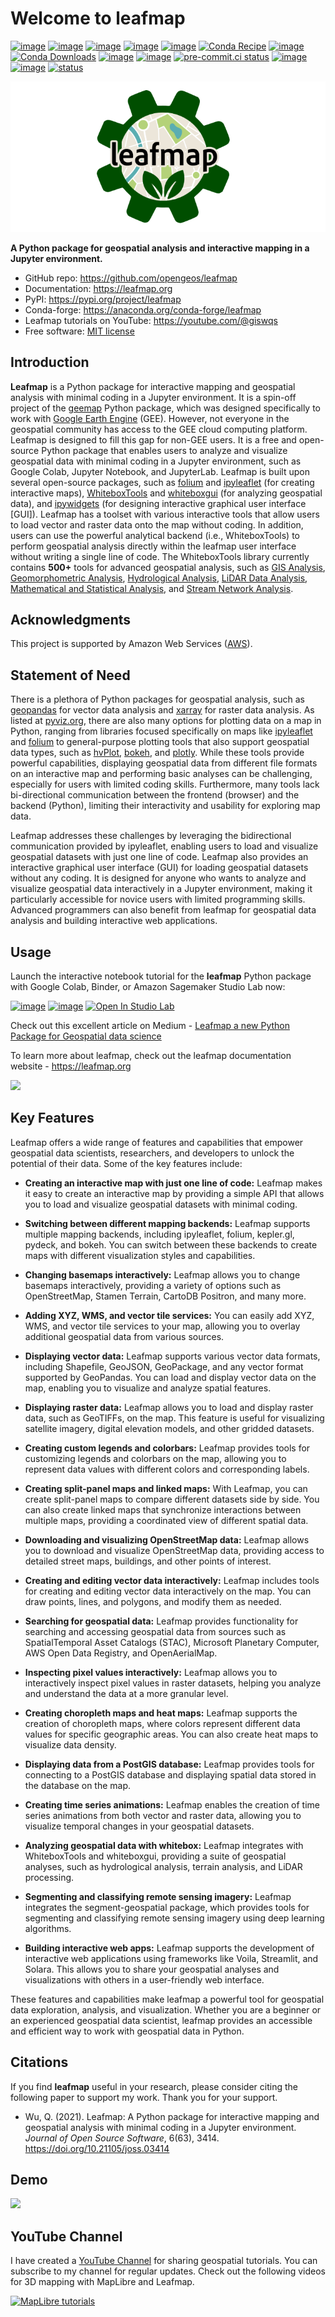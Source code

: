 # Welcome to leafmap

[![image](https://studiolab.sagemaker.aws/studiolab.svg)](https://studiolab.sagemaker.aws/import/github/opengeos/leafmap/blob/master/examples/notebooks/00_key_features.ipynb)
[![image](https://colab.research.google.com/assets/colab-badge.svg)](https://colab.research.google.com/github/opengeos/leafmap/blob/master)
[![image](https://mybinder.org/badge_logo.svg)](https://mybinder.org/v2/gh/opengeos/leafmap/HEAD)
[![image](https://img.shields.io/pypi/v/leafmap.svg)](https://pypi.python.org/pypi/leafmap)
[![image](https://static.pepy.tech/badge/leafmap)](https://pepy.tech/project/leafmap)
[![Conda Recipe](https://img.shields.io/badge/recipe-leafmap-green.svg)](https://github.com/conda-forge/leafmap-feedstock)
[![image](https://img.shields.io/conda/vn/conda-forge/leafmap.svg)](https://anaconda.org/conda-forge/leafmap)
[![Conda Downloads](https://img.shields.io/conda/dn/conda-forge/leafmap.svg)](https://anaconda.org/conda-forge/leafmap)
[![image](https://github.com/opengeos/leafmap/workflows/docs/badge.svg)](https://leafmap.org)
[![image](https://github.com/opengeos/leafmap/workflows/Linux%20build/badge.svg)](https://github.com/opengeos/leafmap/actions)
[![pre-commit.ci status](https://results.pre-commit.ci/badge/github/opengeos/leafmap/master.svg)](https://results.pre-commit.ci/latest/github/opengeos/leafmap/master)
[![image](https://img.shields.io/badge/License-MIT-yellow.svg)](https://opensource.org/licenses/MIT)
[![image](https://img.shields.io/badge/YouTube-Channel-red)](https://youtube.com/@giswqs)
[![status](https://joss.theoj.org/papers/10.21105/joss.03414/status.svg)](https://doi.org/10.21105/joss.03414)

[![logo](https://raw.githubusercontent.com/opengeos/leafmap/master/docs/assets/logo_rect.png)](https://github.com/opengeos/leafmap/blob/master/docs/assets/logo.png)

**A Python package for geospatial analysis and interactive mapping in a Jupyter environment.**

-   GitHub repo: <https://github.com/opengeos/leafmap>
-   Documentation: <https://leafmap.org>
-   PyPI: <https://pypi.org/project/leafmap>
-   Conda-forge: <https://anaconda.org/conda-forge/leafmap>
-   Leafmap tutorials on YouTube: <https://youtube.com/@giswqs>
-   Free software: [MIT license](https://opensource.org/licenses/MIT)

## Introduction

**Leafmap** is a Python package for interactive mapping and geospatial analysis with minimal coding in a Jupyter environment. It is a spin-off project of the [geemap](https://geemap.org) Python package, which was designed specifically to work with [Google Earth Engine](https://earthengine.google.com) (GEE). However, not everyone in the geospatial community has access to the GEE cloud computing platform. Leafmap is designed to fill this gap for non-GEE users. It is a free and open-source Python package that enables users to analyze and visualize geospatial data with minimal coding in a Jupyter environment, such as Google Colab, Jupyter Notebook, and JupyterLab. Leafmap is built upon several open-source packages, such as [folium](https://github.com/python-visualization/folium) and [ipyleaflet](https://github.com/jupyter-widgets/ipyleaflet) (for creating interactive maps), [WhiteboxTools](https://github.com/jblindsay/whitebox-tools) and [whiteboxgui](https://github.com/opengeos/whiteboxgui) (for analyzing geospatial data), and [ipywidgets](https://github.com/jupyter-widgets/ipywidgets) (for designing interactive graphical user interface [GUI]). Leafmap has a toolset with various interactive tools that allow users to load vector and raster data onto the map without coding. In addition, users can use the powerful analytical backend (i.e., WhiteboxTools) to perform geospatial analysis directly within the leafmap user interface without writing a single line of code. The WhiteboxTools library currently contains **500+** tools for advanced geospatial analysis, such as [GIS Analysis](https://jblindsay.github.io/wbt_book/available_tools/gis_analysis.html), [Geomorphometric Analysis](https://jblindsay.github.io/wbt_book/available_tools/geomorphometric_analysis.html), [Hydrological Analysis](https://jblindsay.github.io/wbt_book/available_tools/hydrological_analysis.html), [LiDAR Data Analysis](https://jblindsay.github.io/wbt_book/available_tools/lidar_tools.html), [Mathematical and Statistical Analysis](https://jblindsay.github.io/wbt_book/available_tools/mathand_stats_tools.html), and [Stream Network Analysis](https://jblindsay.github.io/wbt_book/available_tools/stream_network_analysis.html).

## Acknowledgments

This project is supported by Amazon Web Services ([AWS](https://aws.amazon.com)).

## Statement of Need

There is a plethora of Python packages for geospatial analysis, such as [geopandas](https://geopandas.org) for vector data analysis and [xarray](https://docs.xarray.dev) for raster data analysis. As listed at [pyviz.org](https://pyviz.org), there are also many options for plotting data on a map in Python, ranging from libraries focused specifically on maps like [ipyleaflet](https://ipyleaflet.readthedocs.io) and [folium](https://python-visualization.github.io/folium) to general-purpose plotting tools that also support geospatial data types, such as [hvPlot](https://hvplot.pyviz.org), [bokeh](http://bokeh.org), and [plotly](https://plotly.com/python). While these tools provide powerful capabilities, displaying geospatial data from different file formats on an interactive map and performing basic analyses can be challenging, especially for users with limited coding skills. Furthermore, many tools lack bi-directional communication between the frontend (browser) and the backend (Python), limiting their interactivity and usability for exploring map data.

Leafmap addresses these challenges by leveraging the bidirectional communication provided by ipyleaflet, enabling users to load and visualize geospatial datasets with just one line of code. Leafmap also provides an interactive graphical user interface (GUI) for loading geospatial datasets without any coding. It is designed for anyone who wants to analyze and visualize geospatial data interactively in a Jupyter environment, making it particularly accessible for novice users with limited programming skills. Advanced programmers can also benefit from leafmap for geospatial data analysis and building interactive web applications.

## Usage

Launch the interactive notebook tutorial for the **leafmap** Python package with Google Colab, Binder, or Amazon Sagemaker Studio Lab now:

[![image](https://colab.research.google.com/assets/colab-badge.svg)](https://colab.research.google.com/github/opengeos/leafmap/blob/master)
[![image](https://mybinder.org/badge_logo.svg)](https://mybinder.org/v2/gh/opengeos/leafmap/HEAD)
[![Open In Studio Lab](https://studiolab.sagemaker.aws/studiolab.svg)](https://studiolab.sagemaker.aws/import/github/opengeos/leafmap/blob/master/examples/notebooks/00_key_features.ipynb)

Check out this excellent article on Medium - [Leafmap a new Python Package for Geospatial data science](https://link.medium.com/HRRKDcynYgb)

To learn more about leafmap, check out the leafmap documentation website - <https://leafmap.org>

![](https://i.imgur.com/abd8pTH.gif)

## Key Features

Leafmap offers a wide range of features and capabilities that empower geospatial data scientists, researchers, and developers to unlock the potential of their data. Some of the key features include:

-   **Creating an interactive map with just one line of code:** Leafmap makes it easy to create an interactive map by providing a simple API that allows you to load and visualize geospatial datasets with minimal coding.

-   **Switching between different mapping backends:** Leafmap supports multiple mapping backends, including ipyleaflet, folium, kepler.gl, pydeck, and bokeh. You can switch between these backends to create maps with different visualization styles and capabilities.

-   **Changing basemaps interactively:** Leafmap allows you to change basemaps interactively, providing a variety of options such as OpenStreetMap, Stamen Terrain, CartoDB Positron, and many more.

-   **Adding XYZ, WMS, and vector tile services:** You can easily add XYZ, WMS, and vector tile services to your map, allowing you to overlay additional geospatial data from various sources.

-   **Displaying vector data:** Leafmap supports various vector data formats, including Shapefile, GeoJSON, GeoPackage, and any vector format supported by GeoPandas. You can load and display vector data on the map, enabling you to visualize and analyze spatial features.

-   **Displaying raster data:** Leafmap allows you to load and display raster data, such as GeoTIFFs, on the map. This feature is useful for visualizing satellite imagery, digital elevation models, and other gridded datasets.

-   **Creating custom legends and colorbars:** Leafmap provides tools for customizing legends and colorbars on the map, allowing you to represent data values with different colors and corresponding labels.

-   **Creating split-panel maps and linked maps:** With Leafmap, you can create split-panel maps to compare different datasets side by side. You can also create linked maps that synchronize interactions between multiple maps, providing a coordinated view of different spatial data.

-   **Downloading and visualizing OpenStreetMap data:** Leafmap allows you to download and visualize OpenStreetMap data, providing access to detailed street maps, buildings, and other points of interest.

-   **Creating and editing vector data interactively:** Leafmap includes tools for creating and editing vector data interactively on the map. You can draw points, lines, and polygons, and modify them as needed.

-   **Searching for geospatial data:** Leafmap provides functionality for searching and accessing geospatial data from sources such as SpatialTemporal Asset Catalogs (STAC), Microsoft Planetary Computer, AWS Open Data Registry, and OpenAerialMap.

-   **Inspecting pixel values interactively:** Leafmap allows you to interactively inspect pixel values in raster datasets, helping you analyze and understand the data at a more granular level.

-   **Creating choropleth maps and heat maps:** Leafmap supports the creation of choropleth maps, where colors represent different data values for specific geographic areas. You can also create heat maps to visualize data density.

-   **Displaying data from a PostGIS database:** Leafmap provides tools for connecting to a PostGIS database and displaying spatial data stored in the database on the map.

-   **Creating time series animations:** Leafmap enables the creation of time series animations from both vector and raster data, allowing you to visualize temporal changes in your geospatial datasets.

-   **Analyzing geospatial data with whitebox:** Leafmap integrates with WhiteboxTools and whiteboxgui, providing a suite of geospatial analyses, such as hydrological analysis, terrain analysis, and LiDAR processing.

-   **Segmenting and classifying remote sensing imagery:** Leafmap integrates the segment-geospatial package, which provides tools for segmenting and classifying remote sensing imagery using deep learning algorithms.

-   **Building interactive web apps:** Leafmap supports the development of interactive web applications using frameworks like Voila, Streamlit, and Solara. This allows you to share your geospatial analyses and visualizations with others in a user-friendly web interface.

These features and capabilities make leafmap a powerful tool for geospatial data exploration, analysis, and visualization. Whether you are a beginner or an experienced geospatial data scientist, leafmap provides an accessible and efficient way to work with geospatial data in Python.

## Citations

If you find **leafmap** useful in your research, please consider citing the following paper to support my work. Thank you for your support.

-   Wu, Q. (2021). Leafmap: A Python package for interactive mapping and geospatial analysis with minimal coding in a Jupyter environment. _Journal of Open Source Software_, 6(63), 3414. <https://doi.org/10.21105/joss.03414>

## Demo

![](https://wetlands.io/file/images/leafmap_demo.gif)

## YouTube Channel

I have created a [YouTube Channel](https://youtube.com/@giswqs) for sharing geospatial tutorials. You can subscribe to my channel for regular updates. Check out the following videos for 3D mapping with MapLibre and Leafmap.

[![MapLibre tutorials](https://assets.gishub.org/images/maplibre-tutorials.png)](https://bit.ly/maplibre)

